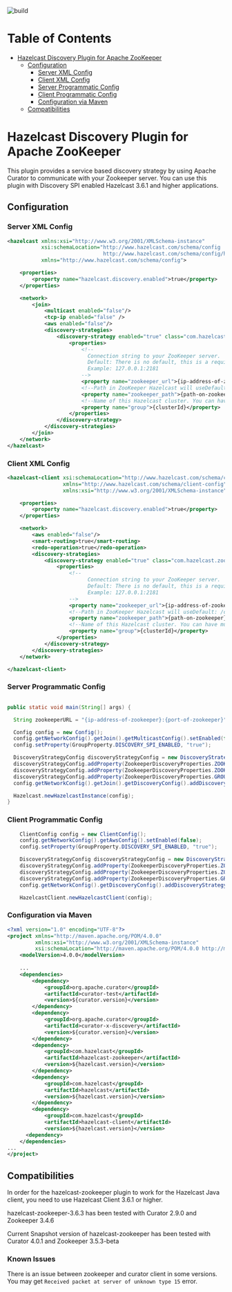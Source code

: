 ![build](https://github.com/hazelcast/hazelcast-zookeeper/workflows/build/badge.svg)

# Table of Contents

* [Hazelcast Discovery Plugin for Apache ZooKeeper](#hazelcast-discovery-plugin-for-apache-zooKeeper)
  * [Configuration](#configuration)
    * [Server XML Config](#server-xml-config)
    * [Client XML Config](#client-xml-config)
    * [Server Programmatic Config](#server-programmatic-config)
    * [Client Programmatic Config](#client-programmatic-config)
    * [Configuration via Maven](#configuration-via-maven)
  * [Compatibilities](#compatibilities)


# Hazelcast Discovery Plugin for Apache ZooKeeper

This plugin provides a service based discovery strategy by using Apache Curator to communicate with your Zookeeper server. You can use this plugin with Discovery SPI enabled Hazelcast 3.6.1 and higher  applications.

## Configuration

### Server XML Config  

```xml
<hazelcast xmlns:xsi="http://www.w3.org/2001/XMLSchema-instance"
           xsi:schemaLocation="http://www.hazelcast.com/schema/config
                               http://www.hazelcast.com/schema/config/hazelcast-config-3.6.xsd"
           xmlns="http://www.hazelcast.com/schema/config">

    <properties>
        <property name="hazelcast.discovery.enabled">true</property>
    </properties>

    <network>
        <join>
            <multicast enabled="false"/>
            <tcp-ip enabled="false" />
            <aws enabled="false"/>
            <discovery-strategies>
                <discovery-strategy enabled="true" class="com.hazelcast.zookeeper.ZookeeperDiscoveryStrategy">
                    <properties>
                        <!--
                          Connection string to your ZooKeeper server.
                          Default: There is no default, this is a required property.
                          Example: 127.0.0.1:2181
                        -->
                        <property name="zookeeper_url">{ip-address-of-zookeeper}:{port-of-zookeeper}</property>
                        <!--Path in ZooKeeper Hazelcast will useDefault: /discovery/hazelcast -->
                        <property name="zookeeper_path">{path-on-zookeeper}</property>
                        <!--Name of this Hazelcast cluster. You can have multiple distinct clusters to use the same ZooKeeper installation.-->
                        <property name="group">{clusterId}</property>
                    </properties>
                </discovery-strategy>
            </discovery-strategies>
        </join>
    </network>
</hazelcast>
```

### Client XML Config

```xml
<hazelcast-client xsi:schemaLocation="http://www.hazelcast.com/schema/client-config hazelcast-client-config-3.6.xsd"
                  xmlns="http://www.hazelcast.com/schema/client-config"
                  xmlns:xsi="http://www.w3.org/2001/XMLSchema-instance">

    <properties>
        <property name="hazelcast.discovery.enabled">true</property>
    </properties>

    <network>
        <aws enabled="false"/>
        <smart-routing>true</smart-routing>
        <redo-operation>true</redo-operation>
        <discovery-strategies>
            <discovery-strategy enabled="true" class="com.hazelcast.zookeeper.ZookeeperDiscoveryStrategy">
                <properties>
                    <!--
                          Connection string to your ZooKeeper server.
                          Default: There is no default, this is a required property.
                          Example: 127.0.0.1:2181
                    -->
                    <property name="zookeeper_url">{ip-address-of-zookeeper}:{port-of-zookeeper}</property>
                    <!--Path in ZooKeeper Hazelcast will useDefault: /discovery/hazelcast -->
                    <property name="zookeeper_path">{path-on-zookeeper}</property>
                    <!--Name of this Hazelcast cluster. You can have multiple distinct clusters to use the same ZooKeeper installation.-->
                    <property name="group">{clusterId}</property>
                </properties>
            </discovery-strategy>
        </discovery-strategies>
    </network>

</hazelcast-client>
```
### Server Programmatic Config

```java

public static void main(String[] args) {

  String zookeeperURL = "{ip-address-of-zookeeper}:{port-of-zookeeper}";

  Config config = new Config();
  config.getNetworkConfig().getJoin().getMulticastConfig().setEnabled(false);
  config.setProperty(GroupProperty.DISCOVERY_SPI_ENABLED, "true");

  DiscoveryStrategyConfig discoveryStrategyConfig = new DiscoveryStrategyConfig(new ZookeeperDiscoveryStrategyFactory());
  discoveryStrategyConfig.addProperty(ZookeeperDiscoveryProperties.ZOOKEEPER_URL.key(), "{ip-address-of-zookeeper}:{port-of-zookeeper}");
  discoveryStrategyConfig.addProperty(ZookeeperDiscoveryProperties.ZOOKEEPER_PATH.key(), "{path-on-zookeeper}");
  discoveryStrategyConfig.addProperty(ZookeeperDiscoveryProperties.GROUP.key(), "{clusterId}");
  config.getNetworkConfig().getJoin().getDiscoveryConfig().addDiscoveryStrategyConfig(discoveryStrategyConfig);

  Hazelcast.newHazelcastInstance(config);
}
```

### Client Programmatic Config

```java
    ClientConfig config = new ClientConfig();
    config.getNetworkConfig().getAwsConfig().setEnabled(false);
    config.setProperty(GroupProperty.DISCOVERY_SPI_ENABLED, "true");

    DiscoveryStrategyConfig discoveryStrategyConfig = new DiscoveryStrategyConfig(new ZookeeperDiscoveryStrategyFactory());
    discoveryStrategyConfig.addProperty(ZookeeperDiscoveryProperties.ZOOKEEPER_URL.key(), "{ip-address-of-zookeeper}:{port-of-zookeeper}");
    discoveryStrategyConfig.addProperty(ZookeeperDiscoveryProperties.ZOOKEEPER_PATH.key(), "{path-on-zookeeper}");
    discoveryStrategyConfig.addProperty(ZookeeperDiscoveryProperties.GROUP.key(), "{clusterId}");
    config.getNetworkConfig().getDiscoveryConfig().addDiscoveryStrategyConfig(discoveryStrategyConfig);

    HazelcastClient.newHazelcastClient(config);

```
### Configuration via Maven

```xml
<?xml version="1.0" encoding="UTF-8"?>
<project xmlns="http://maven.apache.org/POM/4.0.0"
         xmlns:xsi="http://www.w3.org/2001/XMLSchema-instance"
         xsi:schemaLocation="http://maven.apache.org/POM/4.0.0 http://maven.apache.org/xsd/maven-4.0.0.xsd">
    <modelVersion>4.0.0</modelVersion>
      
    ...  
    <dependencies>
        <dependency>
            <groupId>org.apache.curator</groupId>
            <artifactId>curator-test</artifactId>
            <version>${curator.version}</version>
        </dependency>
        <dependency>
            <groupId>org.apache.curator</groupId>
            <artifactId>curator-x-discovery</artifactId>
            <version>${curator.version}</version>
        </dependency>
        <dependency>
            <groupId>com.hazelcast</groupId>
            <artifactId>hazelcast-zookeeper</artifactId>
            <version>${hazelcast.version}</version>
        </dependency>
        <dependency>
            <groupId>com.hazelcast</groupId>
            <artifactId>hazelcast</artifactId>
            <version>${hazelcast.version}</version>
        </dependency>
        <dependency>
            <groupId>com.hazelcast</groupId>
            <artifactId>hazelcast-client</artifactId>
            <version>${hazelcast.version}</version>
      <dependency>
    </dependencies>
...
</project>
```

## Compatibilities

In order for the hazelcast-zookeeper plugin to work for the Hazelcast Java client, you need to use Hazelcast Client 3.6.1 or higher.

hazelcast-zookeeper-3.6.3 has been tested with Curator 2.9.0 and Zookeeper 3.4.6

Current Snapshot version of hazelcast-zookeeper has been tested with Curator 4.0.1 and Zookeeper 3.5.3-beta

### Known Issues
There is an issue between zookeeper and curator client in some versions. You may get `Received packet at server of unknown type 15` error.
